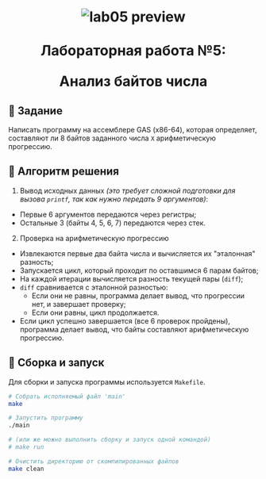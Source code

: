 <h1 align="center">
  <img src="" align="top" alt="lab05 preview">
  <br><br>
  Лабораторная работа №5:
  
  Анализ байтов числа
</h1>

## 🎯 Задание
Написать программу на ассемблере GAS (x86-64), которая определяет, составляют ли 8 байтов заданного числа `X` арифметическую прогрессию.

## 📝 Алгоритм решения

1. Вывод исходных данных _(это требует сложной подготовки для вызова `printf`, так как нужно передать 9 аргументов)_:
*   Первые 6 аргументов передаются через регистры;
*   Остальные 3 (байты 4, 5, 6, 7) передаются через стек.

2. Проверка на арифметическую прогрессию
*   Извлекаются первые два байта числа и вычисляется их "эталонная" разность;
*   Запускается цикл, который проходит по оставшимся 6 парам байтов;
*   На каждой итерации вычисляется разность текущей пары (`diff`);
*   `diff` сравнивается с эталонной разностью:
    *   Если они не равны, программа делает вывод, что прогрессии нет, и завершает проверку;
    *   Если они равны, цикл продолжается.
*   Если цикл успешно завершается (все 6 проверок пройдены), программа делает вывод, что байты составляют арифметическую прогрессию.

## 🚀 Сборка и запуск
Для сборки и запуска программы используется `Makefile`.

```bash
# Собрать исполняемый файл 'main'
make

# Запустить программу
./main

# (или же можно выполнить сборку и запуск одной командой)
# make run

# Очистить директорию от скомпилированных файлов
make clean
```
